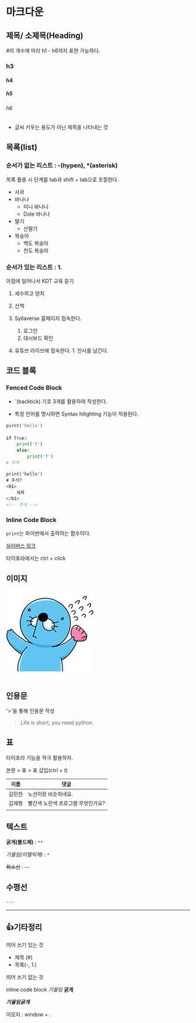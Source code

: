# 마크다운

## 제목/ 소제목(Heading)

#의 개수에 따라 h1 - h6까지 표현 가능하다.

### h3

#### h4

##### h5

###### h6

- 글씨 키우는 용도가 아닌 제목을 나타내는 것

## 목록(list)

### 순서가 없는 리스트 : -(hypen), *(asterisk)

목록 활용 시 단계를 tab과 shift + tab으로 조절한다.

- 사과
- 바나나
  - 미니 바나나
  - Dole 바나나
- 딸기
  - 산딸기
- 복숭아
  - 백도 복숭아
  - 천도 복숭아

### 순서가 있는 리스트 : 1.

아침에 일어나서 KDT 교육 듣기

1. 세수하고 양치
2. 산책
3. Syllaverse 홈페이지 접속한다.
   1. 로그인
   2. 대시보드 확인

4. 유튜브 라이브에 접속한다.
                1. 인사를 남긴다.

## 코드 블록

### Fenced Code Block

- `(backtick) 기호 3개를 활용하여 작성한다.

- 특정 언어를 명시하면 Syntax hilighting 기능이 적용된다.

```python
pirnt('hello')

if True:
    print('t')
    else:
        print('f')
# 주석
```

```html
print('hello')
# 주석?
<h1>
	제목
</h1>
<!-- 주석 -->
```

### Inline Code Block

`print`는 파이썬에서 출력하는 함수이다.



[실라버스 링크](https://syllaverse.com)

타이포라에서는 ctrl + click

## 이미지

![bonobono](20220705_markdown.assets/bonobono.png)

## 인용문

'>'을 통해 인용문 작성

> Life is short, you need python.



## 표

타이포라 기능을 적극 활용하자.

본문 > 표 > 표 삽입(ctrl + t)

| 이름   | 댓글                               |
| ------ | ---------------------------------- |
| 김민찬 | 노션이랑 비슷하네요.               |
| 김재형 | 빨간색 노란색 프로그램 무엇인가요? |
|        |                                    |

## 텍스트

**굵게(볼드체)** : `**`

*기울임(이탤릭체)* : `*`

~~취소선~~ : `~~`



## 수평선

`---`

---



## 👍기타정리

띄어 쓰기 있는 것

- 제목 (#)
- 목록(-, 1.)

띄어 쓰기 없는 것

inline code block *기울임*  **굵게**

***기울임굵게***

이모지 : window + .

